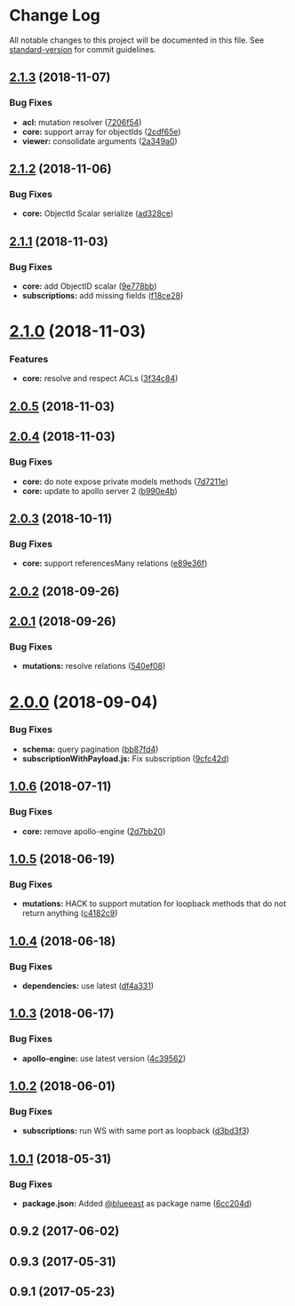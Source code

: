 # Change Log

All notable changes to this project will be documented in this file. See [standard-version](https://github.com/conventional-changelog/standard-version) for commit guidelines.

<a name="2.1.3"></a>
## [2.1.3](https://github.com/BlueEastCode/loopback-graphql-relay/compare/v2.1.2...v2.1.3) (2018-11-07)


### Bug Fixes

* **acl:** mutation resolver ([7206f54](https://github.com/BlueEastCode/loopback-graphql-relay/commit/7206f54))
* **core:** support array for objectIds ([2cdf65e](https://github.com/BlueEastCode/loopback-graphql-relay/commit/2cdf65e))
* **viewer:** consolidate arguments ([2a349a0](https://github.com/BlueEastCode/loopback-graphql-relay/commit/2a349a0))



<a name="2.1.2"></a>
## [2.1.2](https://github.com/BlueEastCode/loopback-graphql-relay/compare/v2.1.1...v2.1.2) (2018-11-06)


### Bug Fixes

* **core:** ObjectId Scalar serialize ([ad328ce](https://github.com/BlueEastCode/loopback-graphql-relay/commit/ad328ce))



<a name="2.1.1"></a>
## [2.1.1](https://github.com/BlueEastCode/loopback-graphql-relay/compare/v2.1.0...v2.1.1) (2018-11-03)


### Bug Fixes

* **core:** add ObjectID scalar ([9e778bb](https://github.com/BlueEastCode/loopback-graphql-relay/commit/9e778bb))
* **subscriptions:** add missing fields ([f18ce28](https://github.com/BlueEastCode/loopback-graphql-relay/commit/f18ce28))



<a name="2.1.0"></a>
# [2.1.0](https://github.com/BlueEastCode/loopback-graphql-relay/compare/v2.0.5...v2.1.0) (2018-11-03)


### Features

* **core:** resolve and respect ACLs ([3f34c84](https://github.com/BlueEastCode/loopback-graphql-relay/commit/3f34c84))



<a name="2.0.5"></a>
## [2.0.5](https://github.com/BlueEastCode/loopback-graphql-relay/compare/v2.0.4...v2.0.5) (2018-11-03)



<a name="2.0.4"></a>
## [2.0.4](https://github.com/BlueEastCode/loopback-graphql-relay/compare/v2.0.3...v2.0.4) (2018-11-03)


### Bug Fixes

* **core:** do note expose private models methods ([7d7211e](https://github.com/BlueEastCode/loopback-graphql-relay/commit/7d7211e))
* **core:** update to apollo server 2 ([b990e4b](https://github.com/BlueEastCode/loopback-graphql-relay/commit/b990e4b))



<a name="2.0.3"></a>
## [2.0.3](https://github.com/BlueEastCode/loopback-graphql-relay/compare/v2.0.2...v2.0.3) (2018-10-11)


### Bug Fixes

* **core:** support referencesMany relations ([e89e36f](https://github.com/BlueEastCode/loopback-graphql-relay/commit/e89e36f))



<a name="2.0.2"></a>
## [2.0.2](https://github.com/BlueEastCode/loopback-graphql-relay/compare/v2.0.1...v2.0.2) (2018-09-26)



<a name="2.0.1"></a>
## [2.0.1](https://github.com/BlueEastCode/loopback-graphql-relay/compare/v2.0.0...v2.0.1) (2018-09-26)


### Bug Fixes

* **mutations:** resolve relations ([540ef08](https://github.com/BlueEastCode/loopback-graphql-relay/commit/540ef08))



<a name="2.0.0"></a>
# [2.0.0](https://github.com/BlueEastCode/loopback-graphql-relay/compare/v1.0.6...v2.0.0) (2018-09-04)


### Bug Fixes

* **schema:** query pagination ([bb87fd4](https://github.com/BlueEastCode/loopback-graphql-relay/commit/bb87fd4))
* **subscriptionWithPayload.js:** Fix subscription ([9cfc42d](https://github.com/BlueEastCode/loopback-graphql-relay/commit/9cfc42d))



<a name="1.0.6"></a>
## [1.0.6](https://github.com/BlueEastCode/loopback-graphql-relay/compare/v1.0.5...v1.0.6) (2018-07-11)


### Bug Fixes

* **core:** remove apollo-engine ([2d7bb20](https://github.com/BlueEastCode/loopback-graphql-relay/commit/2d7bb20))



<a name="1.0.5"></a>
## [1.0.5](https://github.com/BlueEastCode/loopback-graphql-relay/compare/v1.0.4...v1.0.5) (2018-06-19)


### Bug Fixes

* **mutations:** HACK to support mutation for loopback methods that do not return anything ([c4182c9](https://github.com/BlueEastCode/loopback-graphql-relay/commit/c4182c9))



<a name="1.0.4"></a>
## [1.0.4](https://github.com/BlueEastCode/loopback-graphql-relay/compare/v1.0.3...v1.0.4) (2018-06-18)


### Bug Fixes

* **dependencies:** use latest ([df4a331](https://github.com/BlueEastCode/loopback-graphql-relay/commit/df4a331))



<a name="1.0.3"></a>
## [1.0.3](https://github.com/BlueEastCode/loopback-graphql-relay/compare/v1.0.2...v1.0.3) (2018-06-17)


### Bug Fixes

* **apollo-engine:** use latest version ([4c39562](https://github.com/BlueEastCode/loopback-graphql-relay/commit/4c39562))



<a name="1.0.2"></a>
## [1.0.2](https://github.com/BlueEastCode/loopback-graphql-relay/compare/v1.0.1...v1.0.2) (2018-06-01)


### Bug Fixes

* **subscriptions:** run WS with same port as loopback ([d3bd3f3](https://github.com/BlueEastCode/loopback-graphql-relay/commit/d3bd3f3))



<a name="1.0.1"></a>
## [1.0.1](https://github.com/BlueEastCode/loopback-graphql-relay/compare/v0.10.0...v1.0.1) (2018-05-31)


### Bug Fixes

* **package.json:** Added [@blueeast](https://github.com/blueeast) as package name ([6cc204d](https://github.com/BlueEastCode/loopback-graphql-relay/commit/6cc204d))



<a name="0.9.2"></a>
## 0.9.2 (2017-06-02)



<a name="0.9.3"></a>
## 0.9.3 (2017-05-31)



<a name="0.9.1"></a>
## 0.9.1 (2017-05-23)
